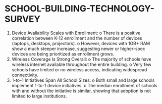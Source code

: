 # SCHOOL-BUILDING-TECHNOLOGY-SURVEY
1. Device Availability Scales with Enrollment:
o There is a positive correlation between K-12 enrollment and the number of devices
(laptops, desktops, projectors).
o However, devices with 1GB+ RAM show a much steeper increase, suggesting newer or
higher-spec devices are being prioritized as enrollment grows.
2. Wireless Coverage Is Strong Overall:
o The majority of schools have wireless internet available throughout the entire  building.
o Very few schools have limited or no wireless access, indicating widespread connectivity.
3. 1-to-1 Initiatives Span All School Sizes:
o Both small and large schools implement 1-to-1 device initiatives.
o The median enrollment of schools with and without the initiative is similar, showing that
adoption is not limited to large institutions.
